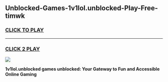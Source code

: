 
## Unblocked-Games-1v1lol.unblocked-Play-Free-timwk
<h3>
<a href="https://premium76.site?title=1v1lol.unblocked&ref=21A">CLICK TO PLAY</a></h3>
<hr>

<h3>
<a href="https://premium76.site?title=1v1lol.unblocked&ref=21A">CLICK 2 PLAY</a>
  
</h3>

<a href="https://premium76.site?title=1v1lol.unblocked&ref=21A"><img src="https://clearcache.store/games.png"></a>


**1v1lol.unblocked games unblocked: Your Gateway to Fun and Accessible Online Gaming**

